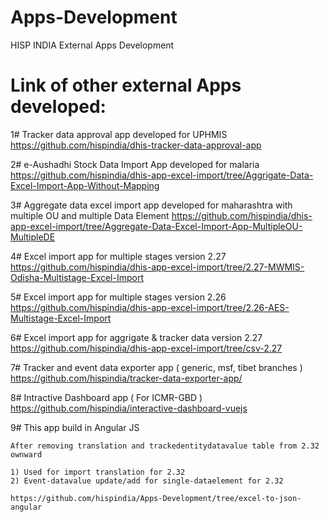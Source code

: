 # Apps-Development
HISP INDIA External Apps Development


 # Link of other external Apps developed:

 1# Tracker data approval app developed for UPHMIS
    https://github.com/hispindia/dhis-tracker-data-approval-app

 2# e-Aushadhi Stock Data Import App developed for malaria
    https://github.com/hispindia/dhis-app-excel-import/tree/Aggrigate-Data-Excel-Import-App-Without-Mapping
	
 3# Aggregate data excel import app developed for maharashtra with multiple OU and multiple Data Element
    https://github.com/hispindia/dhis-app-excel-import/tree/Aggregate-Data-Excel-Import-App-MultipleOU-MultipleDE
 
 4# Excel import app for multiple stages version 2.27
    https://github.com/hispindia/dhis-app-excel-import/tree/2.27-MWMIS-Odisha-Multistage-Excel-Import 
	
 5# Excel import app for multiple stages version 2.26
    https://github.com/hispindia/dhis-app-excel-import/tree/2.26-AES-Multistage-Excel-Import
	
 6# Excel import app for aggrigate & tracker data version 2.27
    https://github.com/hispindia/dhis-app-excel-import/tree/csv-2.27
    
 7# Tracker and event data exporter app ( generic, msf, tibet branches )  
    https://github.com/hispindia/tracker-data-exporter-app/
	
 8# Intractive Dashboard app ( For ICMR-GBD )  
    https://github.com/hispindia/interactive-dashboard-vuejs
	
	
 9# This app build in Angular JS
 
	After removing translation and trackedentitydatavalue table from 2.32 ownward

    1) Used for import translation for 2.32
    2) Event-datavalue update/add for single-dataelement for 2.32

	https://github.com/hispindia/Apps-Development/tree/excel-to-json-angular
